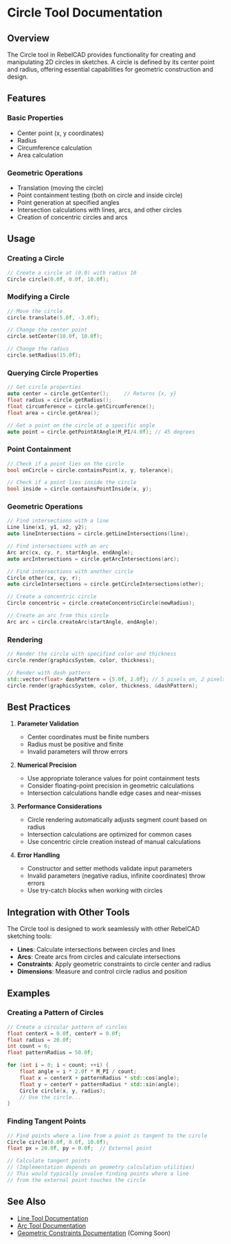 # Circle Tool Documentation

## Overview

The Circle tool in RebelCAD provides functionality for creating and manipulating 2D circles in sketches. A circle is defined by its center point and radius, offering essential capabilities for geometric construction and design.

## Features

### Basic Properties
- Center point (x, y coordinates)
- Radius
- Circumference calculation
- Area calculation

### Geometric Operations
- Translation (moving the circle)
- Point containment testing (both on circle and inside circle)
- Point generation at specified angles
- Intersection calculations with lines, arcs, and other circles
- Creation of concentric circles and arcs

## Usage

### Creating a Circle
```cpp
// Create a circle at (0,0) with radius 10
Circle circle(0.0f, 0.0f, 10.0f);
```

### Modifying a Circle
```cpp
// Move the circle
circle.translate(5.0f, -3.0f);

// Change the center point
circle.setCenter(10.0f, 10.0f);

// Change the radius
circle.setRadius(15.0f);
```

### Querying Circle Properties
```cpp
// Get circle properties
auto center = circle.getCenter();     // Returns {x, y}
float radius = circle.getRadius();
float circumference = circle.getCircumference();
float area = circle.getArea();

// Get a point on the circle at a specific angle
auto point = circle.getPointAtAngle(M_PI/4.0f); // 45 degrees
```

### Point Containment
```cpp
// Check if a point lies on the circle
bool onCircle = circle.containsPoint(x, y, tolerance);

// Check if a point lies inside the circle
bool inside = circle.containsPointInside(x, y);
```

### Geometric Operations
```cpp
// Find intersections with a line
Line line(x1, y1, x2, y2);
auto lineIntersections = circle.getLineIntersections(line);

// Find intersections with an arc
Arc arc(cx, cy, r, startAngle, endAngle);
auto arcIntersections = circle.getArcIntersections(arc);

// Find intersections with another circle
Circle other(cx, cy, r);
auto circleIntersections = circle.getCircleIntersections(other);

// Create a concentric circle
Circle concentric = circle.createConcentricCircle(newRadius);

// Create an arc from this circle
Arc arc = circle.createArc(startAngle, endAngle);
```

### Rendering
```cpp
// Render the circle with specified color and thickness
circle.render(graphicsSystem, color, thickness);

// Render with dash pattern
std::vector<float> dashPattern = {5.0f, 2.0f}; // 5 pixels on, 2 pixels off
circle.render(graphicsSystem, color, thickness, &dashPattern);
```

## Best Practices

1. **Parameter Validation**
   - Center coordinates must be finite numbers
   - Radius must be positive and finite
   - Invalid parameters will throw errors

2. **Numerical Precision**
   - Use appropriate tolerance values for point containment tests
   - Consider floating-point precision in geometric calculations
   - Intersection calculations handle edge cases and near-misses

3. **Performance Considerations**
   - Circle rendering automatically adjusts segment count based on radius
   - Intersection calculations are optimized for common cases
   - Use concentric circle creation instead of manual calculations

4. **Error Handling**
   - Constructor and setter methods validate input parameters
   - Invalid parameters (negative radius, infinite coordinates) throw errors
   - Use try-catch blocks when working with circles

## Integration with Other Tools

The Circle tool is designed to work seamlessly with other RebelCAD sketching tools:

- **Lines**: Calculate intersections between circles and lines
- **Arcs**: Create arcs from circles and calculate intersections
- **Constraints**: Apply geometric constraints to circle center and radius
- **Dimensions**: Measure and control circle radius and position

## Examples

### Creating a Pattern of Circles
```cpp
// Create a circular pattern of circles
float centerX = 0.0f, centerY = 0.0f;
float radius = 20.0f;
int count = 6;
float patternRadius = 50.0f;

for (int i = 0; i < count; ++i) {
    float angle = i * 2.0f * M_PI / count;
    float x = centerX + patternRadius * std::cos(angle);
    float y = centerY + patternRadius * std::sin(angle);
    Circle circle(x, y, radius);
    // Use the circle...
}
```

### Finding Tangent Points
```cpp
// Find points where a line from a point is tangent to the circle
Circle circle(0.0f, 0.0f, 10.0f);
float px = 20.0f, py = 0.0f;  // External point

// Calculate tangent points
// (Implementation depends on geometry calculation utilities)
// This would typically involve finding points where a line
// from the external point touches the circle
```

## See Also

- [Line Tool Documentation](Line.md)
- [Arc Tool Documentation](Arc.md)
- [Geometric Constraints Documentation](Constraints.md) (Coming Soon)
